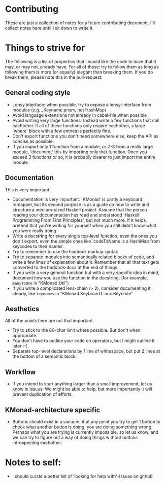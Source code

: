# Contributing

These are just a collection of notes for a future contributing document. I'll
collect notes here until I sit down to write it.

# Things to strive for
The following is a list of properties that I would like the code to have that it
may, or may not, already have. For all of these: try to follow them as long as
following them is more (or equally) elegant then breaking them. If you do break
them, please note this in the pull-request.
## General coding style
- Lensy interface: when possible, try to expose a lensy-interface from modules
  (e.g. _Keyname prism, not HashMap)
- Avoid language extensions not already in cabal-file when possible
- Avoid writing very large functions. Instead write a few functions that call
  eachother. If all of these functions only require eachother, a large 'where'
  block with a few entries is perfectly fine.
- Don't export functions you don't need somewhere else, keep the API as concise
  as possible.
- If you import only 1 function from a module, or 2-3 from a really large
  module, 'document' this by importing only that function. Once you exceed 3
  functions or so, it is probably clearer to just import the entire module.
## Documentation
This is very important.
- Documentation is very important. 'KMonad' is partly a keyboard remapper, but
  its second purpose is as a guide on how to write and structure a medium-sized
  Haskell project. Assume that the person reading your documentation has read
  and understood 'Haskell Programming From First Principles', but not much more.
  If it helps, pretend that you're writing for yourself when you still didn't
  know what you were really doing.
- Write a docstring for every single top-level function, even the ones you don't
  export, even the simple ones like 'codeToName is a HashMap from keycodes to
  their names'.
- Try to remember to use the haddock markup syntax
- Try to separate modules into semantically related blocks of code, and write a
  few lines of explanation about it. Remember that all that text gets converted
  to the haddock-docs at the end of things.
- If you write a very general function but with a very specific idea in mind,
  document how you use the function in the docstring. (for example, `manyToOne`
  in "KMonad.Util")
- If you write a complicated lens-chain (> 2), consider documenting it clearly,
  like `keynames` in "KMonad.Keyboard.Linux.Keycode"

## Aesthetics
All of the points here are not that important.
- Try to stick to the 80-char limit where possible. But don't when appropriate.
- You don't have to outline your code on operators, but I might outline it later
  :-).
- Separate top-level declarations by 1 line of whitespace, but put 2 lines at
  the bottom of a semantic block.
## Workflow
- If you intend to start anything larger than a small improvement, let us know
  in Issues. We might be able to help, but more importantly it will prevent
  duplication of efforts.
## KMonad-architecture specific
- Buttons should exist in a vacuum, if at any point you try to get 1 button to
  check what another button is doing, you are doing something wrong. Perhaps
  what you are trying is currently impossible, so let us know, and we can try to
  figure out a way of doing things without buttons introspecting eachother.
  
# Notes to self:
- I should curate a better list of 'looking for help with'-Issues on github
